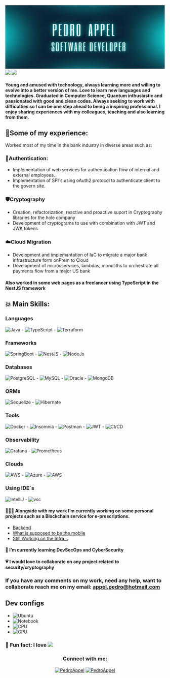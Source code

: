 <img alt="banner" src="./imgs/banner_foto.png" style="height: 200px; width: 100%">

<picture>
  <img src="https://github-readme-stats.vercel.app/api?username=Pedro-Appel&show_icons=true&theme=dark" />
</picture>

<picture>
    <img src="https://github-readme-stats.vercel.app/api/top-langs/?username=Pedro-Appel&layout=compact&theme=dark" />
</picture>


#### Young and amused with technology, always learning more and willing to evolve into a better version of me. Love to learn new languages and technologies. Graduated in Computer Science, Quantum inthusiastic and passionated with good and clean codes. Always seeking to work with difficulties so I can be one step ahead to being a inspiring professional. I enjoy sharing experiences with my colleagues, teaching and also learning from them.

## 🌟Some of my experience:

Worked most of my time in the bank industry in diverse areas such as:

### 🔐Authentication: 

* Implementation of web services for authentication flow of internal and external employees.
* Implementation of SPI`s using oAuth2 protocol to authenticate client to the govern site.

### 🛡️Cryptography

* Creation, refactorization, reactive and proactive suport in Cryptography libraries for the hole company
* Development of cryptograms to use with combination with JWT and JWK tokens

### ☁️Cloud Migration


* Development and implemantation of IaC to migrate a major bank infrastructure form onPrem to Cloud
* Development of microsservices, lambdas, monoliths to orchestrate all payments flow from a major US bank

#### Also worked in some web pages as a freelancer using TypeScript in the NestJS framework

## 💥 Main Skills:

### Languages

<img alt="Java" src="https://img.shields.io/badge/Java-ED8B00?style=for-the-badge&logo=openjdk&logoColor=white"> - <img alt="TypeScript" src="https://img.shields.io/badge/TypeScript-007ACC?style=for-the-badge&logo=typescript&logoColor=white"> - <img alt="Terraform" src="https://img.shields.io/badge/Terraform-7B42BC?style=for-the-badge&logo=terraform&logoColor=white">

### Frameworks
<img alt="SpringBoot" src="https://img.shields.io/badge/Spring_Boot-F2F4F9?style=for-the-badge&logo=spring-boot"> - <img alt="NestJS" src="https://img.shields.io/badge/nestjs-E0234E?style=for-the-badge&logo=nestjs&logoColor=white"> - <img alt="NodeJs" src="https://img.shields.io/badge/Node.js-339933?style=for-the-badge&logo=nodedotjs&logoColor=white">

### Databases
<img alt="PostgreSQL" src="https://img.shields.io/badge/PostgreSQL-316192?style=for-the-badge&logo=postgresql&logoColor=white"> - <img alt="MySQL" src="https://img.shields.io/badge/MySQL-005C84?style=for-the-badge&logo=mysql&logoColor=white"> - <img alt="Oracle" src="https://img.shields.io/badge/Oracle-F80000?style=for-the-badge&logo=Oracle&logoColor=white"> - <img alt="MongoDB" src="https://img.shields.io/badge/MongoDB-4EA94B?style=for-the-badge&logo=mongodb&logoColor=white">


### ORMs
<img alt="Sequelize" src="https://img.shields.io/badge/Sequelize-52B0E7?style=for-the-badge&logo=Sequelize&logoColor=white"> -  <img alt="Hibernate" src="https://img.shields.io/badge/Hibernate-59666C?style=for-the-badge&logo=Hibernate&logoColor=white"> 

### Tools
<img alt="Docker" src="https://img.shields.io/badge/Docker-2CA5E0?style=for-the-badge&logo=docker&logoColor=white"> -  <img alt="Insomnia" src="https://img.shields.io/badge/Insomnia-5849be?style=for-the-badge&logo=Insomnia&logoColor=white"> -  <img alt="Postman" src="https://img.shields.io/badge/Postman-FF6C37?style=for-the-badge&logo=Postman&logoColor=white"> -  <img alt="JWT" src="https://img.shields.io/badge/JWT-000000?style=for-the-badge&logo=JSON%20web%20tokens&logoColor=white"> -  <img alt="CI/CD" src="https://img.shields.io/badge/Jenkins-D24939?style=for-the-badge&logo=Jenkins&logoColor=white">

### Observability
<img alt="Grafana" src="https://img.shields.io/badge/Grafana-F2F4F9?style=for-the-badge&logo=grafana&logoColor=orange&labelColor=F2F4F9"> -  <img alt="Prometheus" src="https://img.shields.io/badge/Prometheus-000000?style=for-the-badge&logo=prometheus&labelColor=000000"> 	


### Clouds
<img alt="AWS" src="https://img.shields.io/badge/AWS-FF9900?style=for-the-badge&logo=amazonaws&logoColor=white"> - <img alt="Azure" src="https://img.shields.io/badge/Azure-0078D7?style=for-the-badge&logo=azure-devops&logoColor=white"> - <img alt="AWS" src="https://img.shields.io/badge/Digital_Ocean-0080FF?style=for-the-badge&logo=DigitalOcean&logoColor=white">

### Using IDE`s
<img alt="IntelliJ" src="https://img.shields.io/badge/IntelliJ-000000.svg?style=for-the-badge&logo=intellij-idea&logoColor=white"> - <img alt="vsc" src="https://img.shields.io/badge/Visual_Studio_Code-0078D4?style=for-the-badge&logo=visual%20studio%20code&logoColor=white">


#### 🧑🏻‍💻 Alongside with my work I’m currently working on some personal projects such as a Blockchain service for e-prescriptions.

- [Backend](https://github.com/Pedro-Appel/bbs-prescription-blockchain)
- [What is supposed to be the mobile](https://github.com/Pedro-Appel/bbs-prescription-mobile)
- [Still Working on the Infra...](https://github.com/Pedro-Appel/bbs-prescription-infrastructure)


#### 🌱 I’m currently learning DevSecOps and CyberSecurity

#### 💗 I would love to collaborate on any project related to security/cryptography
###  If you have any comments on my work, need any help, want to collaborate reach me on my email: appel.pedro@hotmail.com

## Dev configs
-  <img alt="Ubuntu" src="https://img.shields.io/badge/Ubuntu Cinnamon-E95420?style=for-the-badge&logo=ubuntu&logoColor=white">
-  <img alt="Notebook" src="https://img.shields.io/badge/acer%20Nitro 5-83B81A?style=for-the-badge&logo=acer&logoColor=white">
-  <img alt="CPU" src="https://img.shields.io/badge/AMD%20Ryzen_7_4800-ED1C24?style=for-the-badge&logo=amd&logoColor=white">
-  <img alt="GPU" src="https://img.shields.io/badge/NVIDIA-GTX1650-76B900?style=for-the-badge&logo=nvidia&logoColor=white">

	

### 🤫 Fun fact:  I love <img src="https://img.shields.io/badge/KFC-F40027?style=for-the-badge&logo=kfc&logoColor=white" height="25">


<h3 align="center">Connect with me:</h3>
<p align="center">
<a href="https://linkedin.com/in/pedro-appel" target="blank"><img align="center" src="https://img.shields.io/badge/LinkedIn-0077B5?style=for-the-badge&logo=linkedin&logoColor=white" alt="PedroAppel" height="30" width="100" /></a>
<a href="https://instagram.com/pedr_appel" target="blank"><img align="center" src="https://img.shields.io/badge/instagram-%23E4405F.svg?&style=for-the-badge&logo=instagram&logoColor=white" alt="PedroAppel" height="30" width="100" /></a>